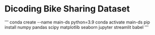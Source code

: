 # Dicoding Bike Sharing Dataset

'''
conda create --name main-ds python=3.9
conda activate main-ds
pip install numpy pandas scipy matplotlib seaborn jupyter streamlit babel
'''
